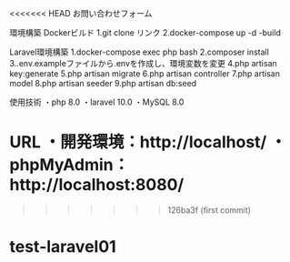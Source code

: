 <<<<<<< HEAD
お問い合わせフォーム


環境構築
Dockerビルド
1.git clone リンク
2.docker-compose up -d -build


Laravel環境構築
1.docker-compose exec php bash
2.composer install
3..env.exampleファイルから.envを作成し、環境変数を変更
4.php artisan key:generate
5.php artisan migrate
6.php artisan controller
7.php artisan model
8.php artisan seeder
9.php artisan db:seed


使用技術
・php 8.0
・laravel 10.0
・MySQL 8.0


URL
・開発環境：http://localhost/
・phpMyAdmin：http://localhost:8080/
=======
>>>>>>> 126ba3f (first commit)
# test-laravel01

